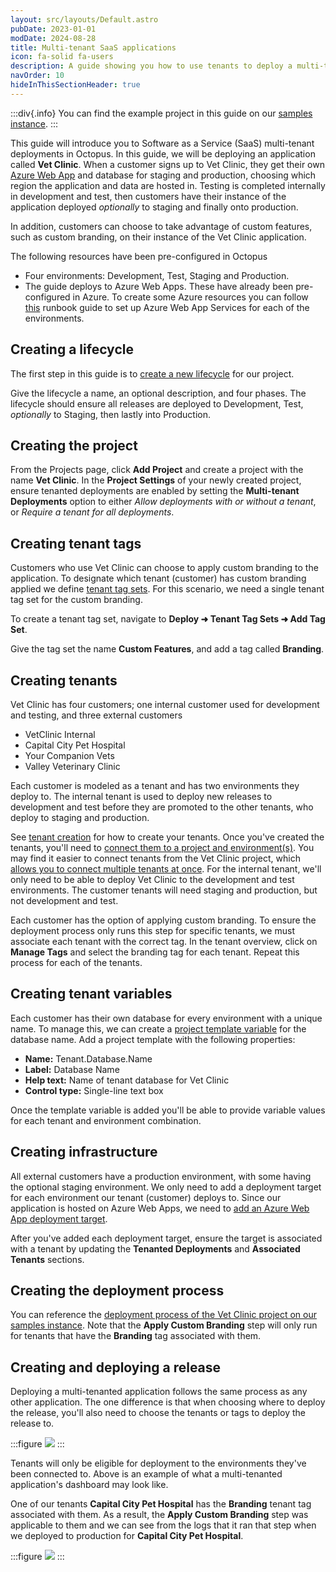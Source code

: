 ```yaml
---
layout: src/layouts/Default.astro
pubDate: 2023-01-01
modDate: 2024-08-28
title: Multi-tenant SaaS applications
icon: fa-solid fa-users
description: A guide showing you how to use tenants to deploy a multi-tenant SaaS application using Octopus Deploy.
navOrder: 10
hideInThisSectionHeader: true
---
```


:::div{.info}
You can find the example project in this guide on our [samples instance](https://samples.octopus.app/app#/Spaces-682/projects/vet-clinic).
:::

This guide will introduce you to Software as a Service (SaaS) multi-tenant deployments in Octopus. In this guide, we will be deploying an application called **Vet Clinic**. When a customer signs up to Vet Clinic, they get their own [Azure Web App](/docs/infrastructure/deployment-targets/azure/web-app-targets) and database for staging and production, choosing which region the application and data are hosted in. Testing is completed internally in development and test, then customers have their instance of the application deployed *optionally* to staging and finally onto production. 

In addition, customers can choose to take advantage of custom features, such as custom branding, on their instance of the Vet Clinic application.

The following resources have been pre-configured in Octopus 

* Four environments: Development, Test, Staging and Production.
* The guide deploys to Azure Web Apps. These have already been pre-configured in Azure. To create some Azure resources you can follow [this](/docs/runbooks/runbook-examples/azure/provision-app-service/
) runbook guide to set up Azure Web App Services for each of the environments. 

## Creating a lifecycle

The first step in this guide is to [create a new lifecycle](/docs/releases/lifecycles#create-a-new-lifecycle) for our project.

Give the lifecycle a name, an optional description, and four phases. The lifecycle should ensure all releases are deployed to Development, Test, *optionally* to Staging, then lastly into Production. 

## Creating the project

From the Projects page, click **Add Project** and create a project with the name **Vet Clinic**. In the **Project Settings** of your newly created project, ensure tenanted deployments are enabled by setting the **Multi-tenant Deployments** option to either *Allow deployments with or without a tenant*, or *Require a tenant for all deployments*.

## Creating tenant tags

Customers who use Vet Clinic can choose to apply custom branding to the application. To designate which tenant (customer) has custom branding applied we define [tenant tag sets](/docs/tenants/tenant-tags). For this scenario, we need a single tenant tag set for the custom branding.

To create a tenant tag set, navigate to **Deploy ➜ Tenant Tag Sets ➜ Add Tag Set**.

Give the tag set the name **Custom Features**, and add a tag called **Branding**.

## Creating tenants

Vet Clinic has four customers; one internal customer used for development and testing, and three external customers

- VetClinic Internal
- Capital City Pet Hospital
- Your Companion Vets
- Valley Veterinary Clinic

Each customer is modeled as a tenant and has two environments they deploy to. The internal tenant is used to deploy new releases to development and test before they are promoted to the other tenants, who deploy to staging and production.

See [tenant creation](/docs/tenants/tenant-creation) for how to create your tenants. Once you've created the tenants, you'll need to [connect them to a project and environment(s)](/docs/tenants/tenant-creation/connecting-projects). You may find it easier to connect tenants from the Vet Clinic project, which [allows you to connect multiple tenants at once](/docs/projects/tenants/bulk-connection). For the internal tenant, we'll only need to be able to deploy Vet Clinic to the development and test environments. The customer tenants will need staging and production, but not development and test.

Each customer has the option of applying custom branding. To ensure the deployment process only runs this step for specific tenants, we must associate each tenant with the correct tag. In the tenant overview, click on **Manage Tags** and select the branding tag for each tenant. Repeat this process for each of the tenants.

## Creating tenant variables

Each customer has their own database for every environment with a unique name. To manage this, we can create a [project template variable](/docs/projects/variables/tenant-variables#project-templates) for the database name. Add a project template with the following properties:

- **Name:** Tenant.Database.Name
- **Label:** Database Name
- **Help text:** Name of tenant database for Vet Clinic
- **Control type:** Single-line text box

Once the template variable is added you'll be able to provide variable values for each tenant and environment combination.

## Creating infrastructure

All external customers have a production environment, with some having the optional staging environment. We only need to add a deployment target for each environment our tenant (customer) deploys to. Since our application is hosted on Azure Web Apps, we need to [add an Azure Web App deployment target](/docs/infrastructure/deployment-targets/azure/web-app-targets#creating-web-app-targets).

After you've added each deployment target, ensure the target is associated with a tenant by updating the **Tenanted Deployments** and **Associated Tenants** sections.

## Creating the deployment process

You can reference the [deployment process of the Vet Clinic project on our samples instance](https://samples.octopus.app/app#/Spaces-682/projects/vet-clinic/deployments/process). Note that the **Apply Custom Branding** step will only run for tenants that have the **Branding** tag associated with them.

## Creating and deploying a release

Deploying a multi-tenanted application follows the same process as any other application. The one difference is that when choosing where to deploy the release, you'll also need to choose the tenants or tags to deploy the release to.

:::figure
![](/docs/tenants/guides/multi-tenant-saas-application/images/multi-tenanted-dashboard.png)
:::

Tenants will only be eligible for deployment to the environments they've been connected to. Above is an example of what a multi-tenanted application's dashboard may look like.

One of our tenants **Capital City Pet Hospital** has the **Branding** tenant tag associated with them. As a result, the **Apply Custom Branding** step was applicable to them and we can see from the logs that it ran that step when we deployed to production for **Capital City Pet Hospital**.

:::figure
![](/docs/tenants/guides/multi-tenant-saas-application/images/deploying-release-production.png)
:::